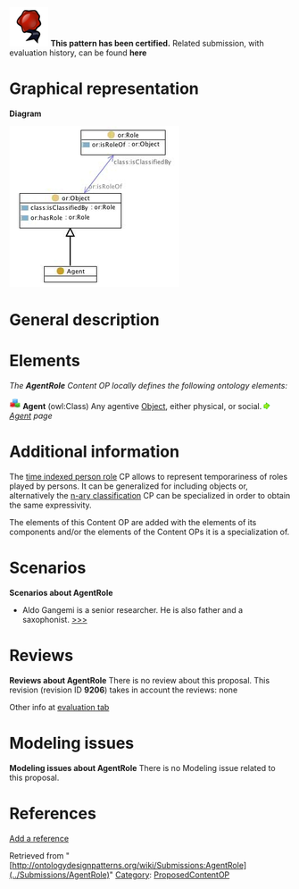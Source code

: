 [![](../images/thumb/b/b5/Certified.png/70px-Certified.png)](../Image/Certified.png "Certified.png") __This pattern has been certified.__
Related submission, with evaluation history, can be found __here__





#  Graphical representation


__Diagram__




[![Image:agentrole.jpg](../images/1/1d/Agentrole.jpg)](../Image/Agentrole.jpg "Image:agentrole.jpg")




#  General description


  




#  Elements


_The __AgentRole__ Content OP locally defines the following ontology elements:_



[![Class](../images/thumb/2/27/Class.gif/20px-Class.gif)](../Image/Class.gif "Class") __Agent__ (owl:Class) Any agentive  [Object](../Submissions/Objectrole/Object "Submissions:Objectrole/Object"), either physical, or social. 
 [![](../images/thumb/8/87/ArrowRight.gif/11px-ArrowRight.gif)](../Image/ArrowRight.gif "ArrowRight.gif") _[Agent](../Submissions/AgentRole/Agent "Submissions:AgentRole/Agent") page_
#  Additional information


The  [time indexed person role](../Submissions/Time_indexed_person_role "Submissions:Time indexed person role") CP allows to represent temporariness of roles played by persons. It can be generalized for including objects or, alternatively the  [n-ary classification](../Submissions/Nary_Participation "Submissions:Nary Participation") CP can be specialized in order to obtain the same expressivity.


The elements of this Content OP are added with the elements of its components and/or the elements of the Content OPs it is a specialization of.



#  Scenarios



__Scenarios about AgentRole__
* Aldo Gangemi is a senior researcher. He is also father and a saxophonist. [>>>](../Submissions/AgentRole/Scenario_1 "http://ontologydesignpatterns.org/wiki/Submissions:AgentRole/Scenario_1")



#  Reviews



__Reviews about AgentRole__
There is no review about this proposal.
This revision (revision ID __9206__) takes in account the reviews: none


Other info at [evaluation tab](http://ontologydesignpatterns.org/wiki/index.php?title=Submissions:AgentRole&action=evaluation "http://ontologydesignpatterns.org/wiki/index.php?title=Submissions:AgentRole&action=evaluation")




  




#  Modeling issues



__Modeling issues about AgentRole__
There is no Modeling issue related to this proposal.




  




#  References


[Add a reference](index.php@title=Odp%253AAdd_reference&subject=../Submissions/AgentRole "http://ontologydesignpatterns.org/wiki/index.php?title=Odp:Add_reference&subject=Submissions%3AAgentRole")


  






Retrieved from "[http://ontologydesignpatterns.org/wiki/Submissions:AgentRole](../Submissions/AgentRole)"
 [Category](http://ontologydesignpatterns.org/wiki/Special:Categories "Special:Categories"): [ProposedContentOP](../Category/ProposedContentOP "Category:ProposedContentOP")